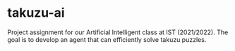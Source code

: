 # takuzu-ai

Project assignment for our Artificial Intelligent class at IST (2021/2022). The goal is to develop an agent
that can efficiently solve takuzu puzzles.
